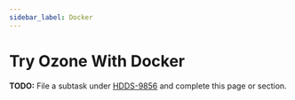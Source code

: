 ```yaml
---
sidebar_label: Docker
---
```


# Try Ozone With Docker

**TODO:** File a subtask under [HDDS-9856](https://issues.apache.org/jira/browse/HDDS-9856) and complete this page or section.
